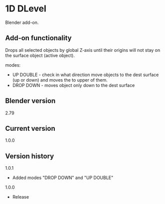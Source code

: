 # 1D DLevel

Blender add-on.

Add-on functionality
-
Drops all selected objects by global Z-axis until their origins will not stay on the surface object (active object).

modes:
- UP DOUBLE - check in what direction move objects to the dest surface (up or down) and moves the to upper of them.
- DROP DOWN - moves object only down to the dest surface

Blender version
-
2.79

Current version
-
1.0.0

Version history
-

1.0.1
- Added modes "DROP DOWN" and "UP DOUBLE"

1.0.0
- Release

